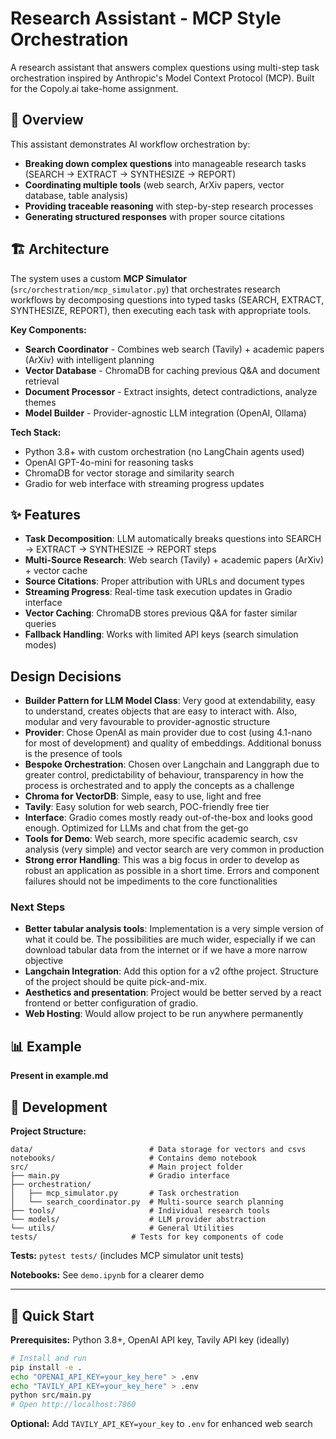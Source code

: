 # Research Assistant - MCP Style Orchestration

A research assistant that answers complex questions using multi-step task orchestration inspired by Anthropic's Model Context Protocol (MCP). Built for the Copoly.ai take-home assignment.

## 🎯 Overview

This assistant demonstrates AI workflow orchestration by:
- **Breaking down complex questions** into manageable research tasks (SEARCH → EXTRACT → SYNTHESIZE → REPORT)
- **Coordinating multiple tools** (web search, ArXiv papers, vector database, table analysis)
- **Providing traceable reasoning** with step-by-step research processes
- **Generating structured responses** with proper source citations

## 🏗️ Architecture

The system uses a custom **MCP Simulator** (`src/orchestration/mcp_simulator.py`) that orchestrates research workflows by decomposing questions into typed tasks (SEARCH, EXTRACT, SYNTHESIZE, REPORT), then executing each task with appropriate tools.

**Key Components:**
- **Search Coordinator** - Combines web search (Tavily) + academic papers (ArXiv) with intelligent planning
- **Vector Database** - ChromaDB for caching previous Q&A and document retrieval  
- **Document Processor** - Extract insights, detect contradictions, analyze themes
- **Model Builder** - Provider-agnostic LLM integration (OpenAI, Ollama)

**Tech Stack:**
- Python 3.8+ with custom orchestration (no LangChain agents used)
- OpenAI GPT-4o-mini for reasoning tasks
- ChromaDB for vector storage and similarity search
- Gradio for web interface with streaming progress updates

## ✨ Features

- **Task Decomposition**: LLM automatically breaks questions into SEARCH → EXTRACT → SYNTHESIZE → REPORT steps
- **Multi-Source Research**: Web search (Tavily) + academic papers (ArXiv) + vector cache
- **Source Citations**: Proper attribution with URLs and document types  
- **Streaming Progress**: Real-time task execution updates in Gradio interface
- **Vector Caching**: ChromaDB stores previous Q&A for faster similar queries
- **Fallback Handling**: Works with limited API keys (search simulation modes)

## Design Decisions
- **Builder Pattern for LLM Model Class**: Very good at extendability, easy to understand, creates objects that are easy to interact with. Also, modular and very favourable to provider-agnostic structure
- **Provider**: Chose OpenAI as main provider due to cost (using 4.1-nano for most of development) and quality of embeddings. Additional bonuss is the presence of tools
- **Bespoke Orchestration**: Chosen over Langchain and Langgraph due to greater control, predictability of behaviour, transparency in how the process is orchestrated and to apply the concepts as a challenge
- **Chroma for VectorDB**: Simple, easy to use, light and free
- **Tavily**: Easy solution for web search, POC-friendly free tier
- **Interface**: Gradio comes mostly ready out-of-the-box and looks good enough. Optimized for LLMs and chat from the get-go
- **Tools for Demo**: Web search, more specific academic search, csv analysis (very simple) and vector search are very common in production
- **Strong error Handling**: This was a big focus in order to develop as robust an application as possible in a short time. Errors and component failures should not be impediments to the core functionalities

### Next Steps
- **Better tabular analysis tools**: Implementation is a very simple version of what it could be. The possibilities are much wider, especially if we can download tabular data from the internet or if we have a more narrow objective
- **Langchain Integration**: Add this option for a v2 ofthe project. Structure of the project should be quite pick-and-mix.
- **Aesthetics and presentation**: Project would be better served by a react frontend or better configuration of gradio.
- **Web Hosting**: Would allow project to be run anywhere permanently

## 📊 Example

**Present in example.md**

## 🧪 Development

**Project Structure:**
```
data/                          # Data storage for vectors and csvs
notebooks/                     # Contains demo notebook
src/                           # Main project folder
├── main.py                    # Gradio interface
├── orchestration/
│   ├── mcp_simulator.py       # Task orchestration
│   └── search_coordinator.py  # Multi-source search planning
├── tools/                     # Individual research tools
└── models/                    # LLM provider abstraction
└── utils/                     # General Utilities
tests/                     # Tests for key components of code   
```

**Tests:** `pytest tests/` (includes MCP simulator unit tests)

**Notebooks:** See `demo.ipynb` for a clearer demo

---

## 🚀 Quick Start

**Prerequisites:** Python 3.8+, OpenAI API key, Tavily API key (ideally)

```bash
# Install and run
pip install -e .
echo "OPENAI_API_KEY=your_key_here" > .env
echo "TAVILY_API_KEY=your_key_here" > .env
python src/main.py
# Open http://localhost:7860
```

**Optional:** Add `TAVILY_API_KEY=your_key` to `.env` for enhanced web search